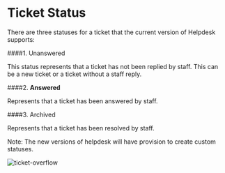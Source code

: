 # Ticket Status

There are three statuses for a ticket that the current version of Helpdesk supports:

####1. Unanswered

This status represents that a ticket has not been replied by staff. This can be a new ticket or a ticket without a staff reply.

####2. **Answered**

Represents that a ticket has been answered by staff.

####3. Archived

Represents that a ticket has been resolved by staff.

Note: The new versions of helpdesk will have provision to create custom statuses.


![ticket-overflow](https://cloud.githubusercontent.com/assets/8191145/9410477/1bdf66f4-483e-11e5-94cc-03b699673ec0.png)
